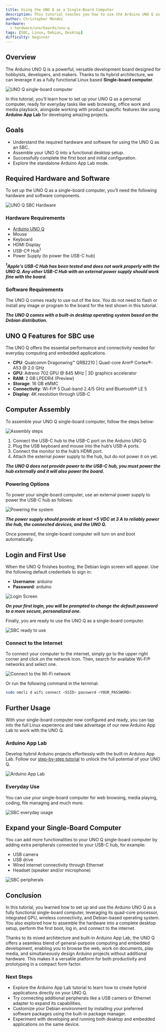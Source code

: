```yaml
---
title: Using the UNO Q as a Single-Board Computer
description: This tutorial teaches you how to use the Arduino UNO Q as a Single Board Computer, leveraging its expandability to create a desktop experience.
author: Christopher Méndez
hardware:
  - hardware/uno/boards/uno-q
tags: [SBC, Linux, Debian, Desktop]
difficulty: beginner
---
```


## Overview

The Arduino UNO Q is a powerful, versatile development board designed for hobbyists, developers, and makers. Thanks to its hybrid architecture, we can leverage it as a fully functional Linux based **Single-board computer**.

![UNO Q single-board computer](assets/thumbnail.png)

In this tutorial, you’ll learn how to set up your UNO Q as a personal computer, ready for everyday tasks like web browsing, office work and media playback, alongside working with product specific features like using **Arduino App Lab** for developing amazing projects.

## Goals

- Understand the required hardware and software for using the UNO Q as an SBC.
- Assemble your UNO Q into a functional desktop setup.
- Successfully complete the first boot and initial configuration.
- Explore the standalone Arduino App Lab mode.

## Required Hardware and Software

To set up the UNO Q as a single-board computer, you’ll need the following hardware and software components.

![UNO Q SBC Hardware](assets/hardware.png)

### Hardware Requirements

- [Arduino UNO Q](https://store.arduino.cc/products/uno-q)
- Mouse
- Keyboard
- HDMI Display
- USB-C® Hub<sup>1</sup>
- Power Supply (to power the USB-C hub)

***<sup>1</sup>Apple's USB-C Hub has been tested and does not work properly with the UNO Q. Any other USB-C Hub with an external power supply should work fine with the board.***

### Software Requirements

The UNO Q comes ready to use out of the box. You do not need to flash or install any image or program to the board for the test shown in this tutorial.

***The UNO Q comes with a built-in desktop operating system based on the Debian distribution.***

## UNO Q Features for SBC use

The UNO Q offers the essential performance and connectivity needed for everyday computing and embedded applications.

- **CPU**: Qualcomm Dragonwing™ QRB2210 | Quad-core Arm® Cortex®-A53 @ 2.0 GHz
- **GPU**: Adreno 702 GPU @ 845 MHz | 3D graphics accelerator
- **RAM**: 2 GB LPDDR4 (Preview)
- **Storage**: 16 GB eMMC
- **Connectivity**: Wi-Fi® 5 Dual-band 2.4/5 GHz and Bluetooth® LE 5
- **Display**: 4K resolution through USB-C

## Computer Assembly

To assemble your UNO Q single-board computer, follow the steps below:

![Assembly steps](assets/assembly.gif)

1. Connect the USB-C hub to the USB-C port on the Arduino UNO Q.
2. Plug the USB keyboard and mouse into the hub’s USB-A ports.
3. Connect the monitor to the hub’s HDMI port.
4. Attach the external power supply to the hub, but do not power it on yet.

***The UNO Q does not provide power to the USB-C hub, you must power the hub externally and it will also power the board.***

### Powering Options

To power your single-board computer, use an external power supply to power the USB-C hub as follows:

![Powering the system](assets/power.png)

***The power supply should provide at least +5 VDC at 3 A to reliably power the hub, the connected devices, and the UNO Q.***

Once powered, the single-board computer will turn on and boot automatically.

## Login and First Use

When the UNO Q finishes booting, the Debian login screen will appear. Use the following default credentials to sign in:

- **Username**: arduino
- **Password**: arduino

![Login Screen](assets/login.png)

***On your first login, you will be prompted to change the default password to a more secure, personalized one.***

Finally, you are ready to use the UNO Q as a single-board computer. 

![SBC ready to use](assets/ready-to-use.png)

### Connect to the Internet

To connect your computer to the internet, simply go to the upper right corner and click on the network icon. Then, search for available Wi-Fi® networks and select one.

![Connect to the Wi-Fi network](assets/wifi.png)

Or run the following command in the terminal:

```bash
sudo nmcli d wifi connect <SSID> password <YOUR_PASSWORD>
```

## Further Usage

With your single-board computer now configured and ready, you can tap into the full Linux experience and take advantage of our new Arduino App Lab to work with the UNO Q.

### Arduino App Lab

Develop hybrid Arduino projects effortlessly with the built-in Arduino App Lab. Follow our [step-by-step tutorial]() to unlock the full potential of your UNO Q.

![Arduino App Lab](assets/app-lab.png)

### Everyday Use

You can use your single-board computer for web browsing, media playing, coding, file managing and much more.

![SBC everyday usage](assets/usage.gif)

## Expand your Single-Board Computer

You can add more functionalities to your UNO Q single-board computer by adding extra peripherals connected to your USB-C hub, for example:

- USB camera
- USB drive
- Wired internet connectivity through Ethernet
- Headset (speaker and/or microphone)

![SBC peripherals](assets/peripherals.png)

## Conclusion

In this tutorial, you learned how to set up and use the Arduino UNO Q as a fully functional single-board computer, leveraging its quad-core processor, integrated GPU, wireless connectivity, and Debian-based operating system. You also explored how to assemble the hardware into a complete desktop setup, perform the first boot, log in, and connect to the internet.

Thanks to its mixed architecture and built-in Arduino App Lab, the UNO Q offers a seamless blend of general-purpose computing and embedded development, enabling you to browse the web, work on documents, play media, and simultaneously design Arduino projects without additional hardware. This makes it a versatile platform for both productivity and prototyping in a compact form factor.

### Next Steps

- Explore the Arduino App Lab tutorial to learn how to create hybrid applications directly on your UNO Q.
- Try connecting additional peripherals like a USB camera or Ethernet adapter to expand its capabilities.
- Customize your Debian environment by installing your preferred software packages using the built-in package manager.
- Experiment with developing and running both desktop and embedded applications on the same device.